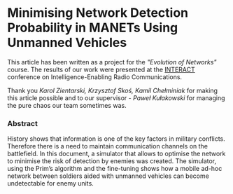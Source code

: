 # Minimising Network Detection Probability in MANETs Using Unmanned Vehicles

This article has been written as a project for the <i>"Evolution of Networks"</i> course. The results of our work were presented at the [INTERACT](https://interactca20120.org) conference on Intelligence-Enabling Radio Communications.

Thank you <i>Karol Zientarski, Krzysztof Skoś, Kamil Chełminiak</i> for making this article possible and to our supervisor - <i>Paweł Kułakowski</i> for managing the pure chaos our team sometimes was.

### Abstract

History shows that information is one of the key factors in military conflicts. Therefore there is a need to maintain communication channels on the battlefield. In this document, a simulator that allows to optimise the network to minimise the risk of detection by enemies was created. The simulator, using the Prim’s algorithm and the fine-tuning shows how a mobile ad-hoc network between soldiers aided with unmanned vehicles can become undetectable for enemy units.
